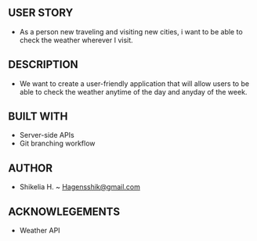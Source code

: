 ## USER STORY
* As a person new traveling and visiting new cities, i want to be able to check the weather wherever I visit.

## DESCRIPTION
* We want to create a user-friendly application that will allow users to be able to check the weather anytime of the day and anyday of the week.


## BUILT WITH
* Server-side APIs
* Git branching workflow

## AUTHOR

* Shikelia H. ~ Hagensshik@gmail.com


## ACKNOWLEGEMENTS
* Weather API
